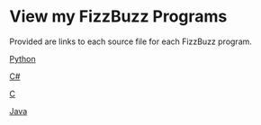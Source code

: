 # View my FizzBuzz Programs

Provided are links to each source file for each FizzBuzz program.

[Python](https://github.com/RyanberryPi/FizzBuzz_Programs/blob/master/FizzBuzz_Python/FizzBuzz_Python.py "Python FizzBuzz")

[C#](https://github.com/RyanberryPi/FizzBuzz_Programs/blob/master/FizzBuzz_C%23/FizzBuzz_CS/FizzBuzz_CS/Program.cs "C# FizzBuzz")

[C](https://github.com/RyanberryPi/FizzBuzz_Programs/blob/master/FizzBuzz_C/FizzBuzz_C.c "C FizzBuzz")

[Java](https://github.com/RyanberryPi/FizzBuzz_Programs/blob/master/FizzBuzz_Java/src/com/jetbrains/Main.java "Java FizzBuzz")

